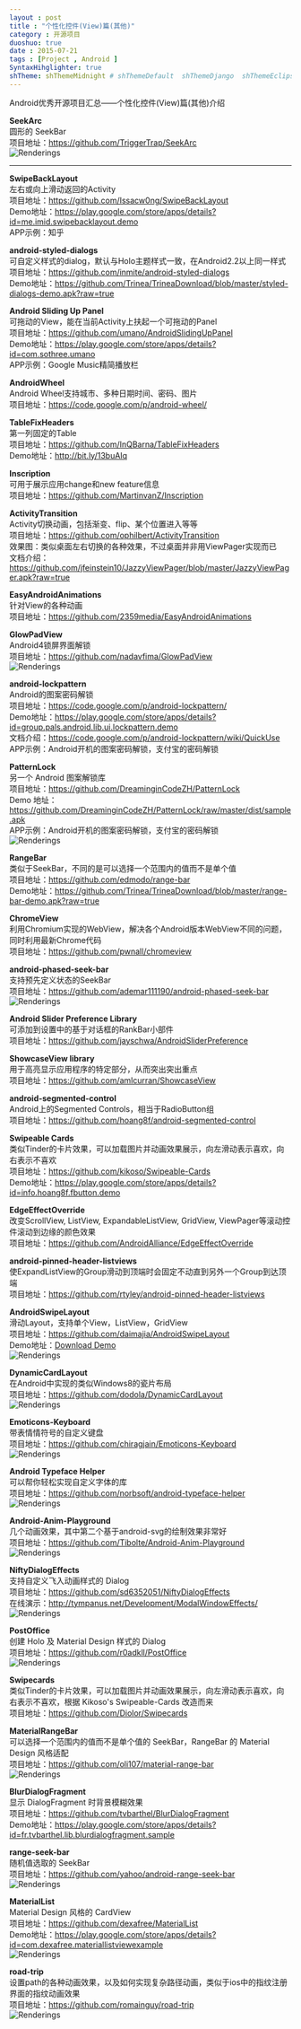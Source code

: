 ```yaml
---
layout : post
title : "个性化控件(View)篇(其他)"
category : 开源项目
duoshuo: true
date : 2015-07-21
tags : [Project , Android ]
SyntaxHihglighter: true
shTheme: shThemeMidnight # shThemeDefault  shThemeDjango  shThemeEclipse  shThemeEmacs  shThemeFadeToGrey  shThemeMidnight  shThemeRDark
---
```


Android优秀开源项目汇总——个性化控件(View)篇(其他)介绍

**SeekArc**  
圆形的 SeekBar  
项目地址：https://github.com/TriggerTrap/SeekArc  
![Renderings](http://a3.qpic.cn/psb?/V13ROnLv2MSKxZ/ZRgRR9BKouvnaH1.WrKFzma10pVJ1CVn*DO3lSkkoWI!/b/dHYBAAAAAAAA&bo=cwbMAQAAAAADB5o!&rf=viewer_4)  

<!-- more -->

---

**SwipeBackLayout**  
左右或向上滑动返回的Activity  
项目地址：https://github.com/Issacw0ng/SwipeBackLayout  
Demo地址：https://play.google.com/store/apps/details?id=me.imid.swipebacklayout.demo  
APP示例：知乎  

**android-styled-dialogs**  
可自定义样式的dialog，默认与Holo主题样式一致，在Android2.2以上同一样式  
项目地址：https://github.com/inmite/android-styled-dialogs  
Demo地址：https://github.com/Trinea/TrineaDownload/blob/master/styled-dialogs-demo.apk?raw=true  

**Android Sliding Up Panel**  
可拖动的View，能在当前Activity上扶起一个可拖动的Panel  
项目地址：https://github.com/umano/AndroidSlidingUpPanel  
Demo地址：https://play.google.com/store/apps/details?id=com.sothree.umano  
APP示例：Google Music精简播放栏  

**AndroidWheel**  
Android Wheel支持城市、多种日期时间、密码、图片  
项目地址：https://code.google.com/p/android-wheel/  

**TableFixHeaders**  
第一列固定的Table  
项目地址：https://github.com/InQBarna/TableFixHeaders  
Demo地址：http://bit.ly/13buAIq  

**Inscription**  
可用于展示应用change和new feature信息  
项目地址：https://github.com/MartinvanZ/Inscription  

**ActivityTransition**  
Activity切换动画，包括渐变、flip、某个位置进入等等  
项目地址：https://github.com/ophilbert/ActivityTransition  
效果图：类似桌面左右切换的各种效果，不过桌面并非用ViewPager实现而已  
文档介绍：https://github.com/jfeinstein10/JazzyViewPager/blob/master/JazzyViewPager.apk?raw=true  

**EasyAndroidAnimations**  
针对View的各种动画  
项目地址：https://github.com/2359media/EasyAndroidAnimations  

**GlowPadView**  
Android4锁屏界面解锁  
项目地址：https://github.com/nadavfima/GlowPadView  
![Renderings](http://a2.qpic.cn/psb?/V13ROnLv2MSKxZ/4K80I48Qmomf9A7xnEUGqE5CSb.P5pAuFPDU218Gzxg!/b/dHUBAAAAAAAA&bo=gAJyBAAAAAADANE!&rf=viewer_4)  

**android-lockpattern**  
Android的图案密码解锁  
项目地址：https://code.google.com/p/android-lockpattern/  
Demo地址：https://play.google.com/store/apps/details?id=group.pals.android.lib.ui.lockpattern.demo  
文档介绍：https://code.google.com/p/android-lockpattern/wiki/QuickUse  
APP示例：Android开机的图案密码解锁，支付宝的密码解锁  

**PatternLock**  
另一个 Android 图案解锁库  
项目地址：https://github.com/DreaminginCodeZH/PatternLock  
Demo 地址：https://github.com/DreaminginCodeZH/PatternLock/raw/master/dist/sample.apk  
APP示例：Android开机的图案密码解锁，支付宝的密码解锁  
![Renderings](http://a3.qpic.cn/psb?/V13ROnLv2MSKxZ/hTP3NsMQmeagS*WJ2w6.DqY0tSG9uA82NkIp5GDr89k!/b/dGsAAAAAAAAA&bo=HAKbAwAAAAADAKM!&rf=viewer_4)  


**RangeBar**  
类似于SeekBar，不同的是可以选择一个范围内的值而不是单个值  
项目地址：https://github.com/edmodo/range-bar  
Demo地址：https://github.com/Trinea/TrineaDownload/blob/master/range-bar-demo.apk?raw=true  

**ChromeView**  
利用Chromium实现的WebView，解决各个Android版本WebView不同的问题，同时利用最新Chrome代码  
项目地址：https://github.com/pwnall/chromeview  

**android-phased-seek-bar**  
支持预先定义状态的SeekBar  
项目地址：https://github.com/ademar111190/android-phased-seek-bar  
![Renderings](https://raw.githubusercontent.com/ademar111190/android-phased-seek-bar/master/images/sample.gif)  

**Android Slider Preference Library**  
可添加到设置中的基于对话框的RankBar小部件  
项目地址：https://github.com/jayschwa/AndroidSliderPreference  

**ShowcaseView library**  
用于高亮显示应用程序的特定部分，从而突出突出重点  
项目地址：https://github.com/amlcurran/ShowcaseView  

**android-segmented-control**  
Android上的Segmented Controls，相当于RadioButton组  
项目地址：https://github.com/hoang8f/android-segmented-control  

**Swipeable Cards**  
类似Tinder的卡片效果，可以加载图片并动画效果展示，向左滑动表示喜欢，向右表示不喜欢  
项目地址：https://github.com/kikoso/Swipeable-Cards  
Demo地址：https://play.google.com/store/apps/details?id=info.hoang8f.fbutton.demo  

**EdgeEffectOverride**  
改变ScrollView, ListView, ExpandableListView, GridView, ViewPager等滚动控件滚动到边缘的颜色效果  
项目地址：https://github.com/AndroidAlliance/EdgeEffectOverride  

**android-pinned-header-listviews**  
使ExpandListView的Group滑动到顶端时会固定不动直到另外一个Group到达顶端  
项目地址：https://github.com/rtyley/android-pinned-header-listviews  

**AndroidSwipeLayout**  
滑动Layout，支持单个View，ListView，GridView  
项目地址：https://github.com/daimajia/AndroidSwipeLayout  
Demo地址：[Download Demo](https://github.com/daimajia/AndroidSwipeLayout/releases/download/v1.0.0/AndroidSwipeLayout-Demo-1.0.1-snapshot.apk)  
![Renderings](http://ww2.sinaimg.cn/mw690/610dc034jw1ejoplapwtqg208n0e74dx.gif)  

**DynamicCardLayout**  
在Android中实现的类似Windows8的瓷片布局  
项目地址：https://github.com/dodola/DynamicCardLayout  
![Renderings](http://a1.qpic.cn/psb?/V13ROnLv2MSKxZ/0ncntDPC1iZiwkUVwMjB8AFxgf7xr0jq0oOeRcjzV0s!/b/dG8AAAAAAAAA&bo=rgEaAQAAAAADAJE!&rf=viewer_4)  

**Emoticons-Keyboard**  
带表情情符号的自定义键盘  
项目地址：https://github.com/chiragjain/Emoticons-Keyboard  
![Renderings](http://a3.qpic.cn/psb?/V13ROnLv2MSKxZ/rWZd15q6no0SCBi*bF3n7vscd6FYuaZSFHdMbdNHcGs!/b/dHYBAAAAAAAA&bo=gAGAAgAAAAADACY!&rf=viewer_4)  

**Android Typeface Helper**  
可以帮你轻松实现自定义字体的库  
项目地址：https://github.com/norbsoft/android-typeface-helper  
![Renderings](http://a3.qpic.cn/psb?/V13ROnLv2MSKxZ/wPikSwh119Y3diMc*q2VcjZg9taFs1L9nakr247NTlU!/b/dG4AAAAAAAAA&bo=WAI5AQAAAAADAEc!&rf=viewer_4)  

**Android-Anim-Playground**  
几个动画效果，其中第二个基于android-svg的绘制效果非常好  
项目地址：https://github.com/Tibolte/Android-Anim-Playground  
![Renderings](https://raw.githubusercontent.com/Tibolte/Android-Anim-Playground/master/androiddemosvg.gif)  

**NiftyDialogEffects**  
支持自定义飞入动画样式的 Dialog  
项目地址：https://github.com/sd6352051/NiftyDialogEffects  
在线演示：http://tympanus.net/Development/ModalWindowEffects/  
![Renderings](https://camo.githubusercontent.com/456687ac516bb07f1076928d635bfddf6b90d5ec/687474703a2f2f696d67302e70682e3132362e6e65742f69433436653162586b55316631724966555a6f3939773d3d2f363539373632303632313938343031393430382e676966)  


**PostOffice**  
创建 Holo 及 Material Design 样式的 Dialog  
项目地址：https://github.com/r0adkll/PostOffice  
![Renderings](http://a3.qpic.cn/psb?/V13ROnLv2MSKxZ/gm*Pgwhe7hZCodRIyp2PRzg6ATBtUTHVp9hkmPfrusM!/b/dIgBAAAAAAAA&bo=aAGAAgAAAAADAM4!&rf=viewer_4)  

**Swipecards**  
类似Tinder的卡片效果，可以加载图片并动画效果展示，向左滑动表示喜欢，向右表示不喜欢，根据 Kikoso's Swipeable-Cards 改造而来  
项目地址：https://github.com/Diolor/Swipecards  

**MaterialRangeBar**  
可以选择一个范围内的值而不是单个值的 SeekBar，RangeBar 的 Material Design 风格适配  
项目地址：https://github.com/oli107/material-range-bar  
![Renderings](https://github.com/oli107/material-range-bar/raw/master/Screenshots/pin%20expand.gif)  

**BlurDialogFragment**  
显示  DialogFragment 时背景模糊效果  
项目地址：https://github.com/tvbarthel/BlurDialogFragment  
Demo地址：https://play.google.com/store/apps/details?id=fr.tvbarthel.lib.blurdialogfragment.sample  

**range-seek-bar**  
随机值选取的 SeekBar  
项目地址：https://github.com/yahoo/android-range-seek-bar  
![Renderings](http://a2.qpic.cn/psb?/V13ROnLv2MSKxZ/AE48N9uykaKS1AGAIAXFHyhV6MT*qpmCrljcbw6oHe8!/b/dIoBAAAAAAAA&bo=gAJyBAAAAAADANE!&rf=viewer_4)  

**MaterialList**  
Material Design 风格的 CardView  
项目地址：https://github.com/dexafree/MaterialList  
Demo地址：https://play.google.com/store/apps/details?id=com.dexafree.materiallistviewexample  
![Renderings](http://a2.qpic.cn/psb?/V13ROnLv2MSKxZ/PONJg.R8xtAQw3TgMSdC0fC8ad8nvwdqH6l4RGckruw!/b/dIoBAAAAAAAA&bo=EgTIAQAAAAADAPo!&rf=viewer_4)  
 
**road-trip**  
设置path的各种动画效果，以及如何实现复杂路径动画，类似于ios中的指纹注册界面的指纹动画效果  
项目地址：https://github.com/romainguy/road-trip  
![Renderings](https://github.com/zhangxin1989/RoadTrip/raw/master/screenshot/Road-Trip-200.gif)  

 





